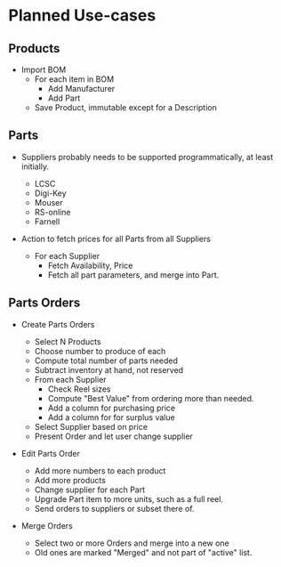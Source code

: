 
# Planned Use-cases

## Products
* Import BOM
  * For each item in BOM
    * Add Manufacturer
    * Add Part
  * Save Product, immutable except for a Description


## Parts
* Suppliers probably needs to be supported programmatically, at least initially.
  * LCSC
  * Digi-Key
  * Mouser
  * RS-online
  * Farnell

* Action to fetch prices for all Parts from all Suppliers
  * For each Supplier
    * Fetch Availability, Price
    * Fetch all part parameters, and merge into Part.

## Parts Orders
* Create Parts Orders
  * Select N Products
  * Choose number to produce of each
  * Compute total number of parts needed
  * Subtract inventory at hand, not reserved
  * From each Supplier
    * Check Reel sizes
    * Compute "Best Value" from ordering more than needed.
    * Add a column for purchasing price
    * Add a column for for surplus value
  * Select Supplier based on price
  * Present Order and let user change supplier

* Edit Parts Order
  * Add more numbers to each product
  * Add more products
  * Change supplier for each Part
  * Upgrade Part item to more units, such as a full reel.
  * Send orders to suppliers or subset there of. 

* Merge Orders
  * Select two or more Orders and merge into a new one
  * Old ones are marked "Merged" and not part of "active" list.
